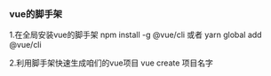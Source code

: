 ### vue的脚手架
1.在全局安装vue的脚手架 npm install -g @vue/cli
 或者 yarn global add @vue/cli

2.利用脚手架快速生成咱们的vue项目
vue create 项目名字


